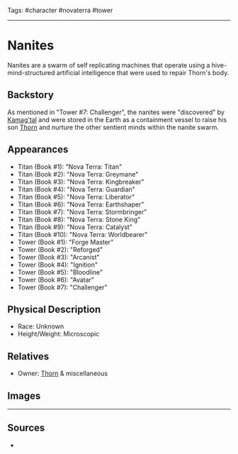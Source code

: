 Tags: #character #novaterra #tower 

---
# Nanites

Nanites are a swarm of self replicating machines that operate using a hive-mind-structured artificial intelligence that were used to repair Thorn's body.

## Backstory

As mentioned in "Tower #7: Challenger", the nanites were "discovered" by [Kamag'tal](Kamag'tal.md) and were stored in the Earth as a containment vessel to raise his son [Thorn](Thorn.md) and nurture the other sentient minds within the nanite swarm.

## Appearances

- Titan (Book #1): "Nova Terra: Titan"
- Titan (Book #2): "Nova Terra: Greymane"
- Titan (Book #3): "Nova Terra: Kingbreaker"
- Titan (Book #4): "Nova Terra: Guardian"
- Titan (Book #5): "Nova Terra: Liberator"
- Titan (Book #6): "Nova Terra: Earthshaper"
- Titan (Book #7): "Nova Terra: Stormbringer"
- Titan (Book #8): "Nova Terra: Stone King"
- Titan (Book #9): "Nova Terra: Catalyst"
- Titan (Book #10): "Nova Terra: Worldbearer"
- Tower (Book #1): "Forge Master"
- Tower (Book #2): "Reforged"
- Tower (Book #3): "Arcanist"
- Tower (Book #4): "Ignition"
- Tower (Book #5): "Bloodline"
- Tower (Book #6): "Avatar"
- Tower (Book #7): "Challenger"

## Physical Description

- Race: Unknown
- Height/Weight: Microscopic

## Relatives

- Owner: [Thorn](Thorn.md) & miscellaneous

## Images

---
## Sources
- 